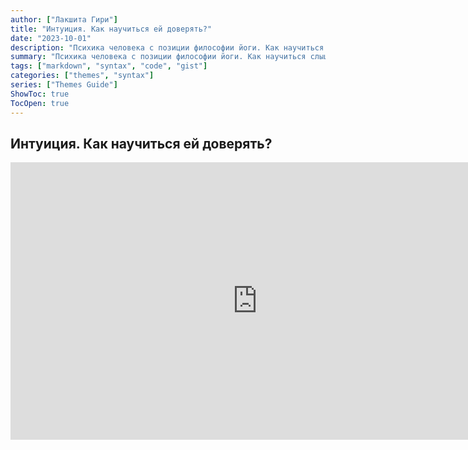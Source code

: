 ```yaml
---
author: ["Лакшита Гири"]
title: "Интуиция. Как научиться ей доверять?"
date: "2023-10-01"
description: "Психика человека с позиции философии йоги. Как научиться слышать свою интуицию? Методы для того, чтобы принимать интуитивные решения."
summary: "Психика человека с позиции философии йоги. Как научиться слышать свою интуицию? Методы для того, чтобы принимать интуитивные решения."
tags: ["markdown", "syntax", "code", "gist"]
categories: ["themes", "syntax"]
series: ["Themes Guide"]
ShowToc: true
TocOpen: true
---
```


## Интуиция. Как научиться ей доверять?

<iframe style="position:absolute;" src="https://www.youtube.com/embed/GFQZ5QHpjiE" allowfullscreen="" width="790" height="444" frameborder="0"></iframe>